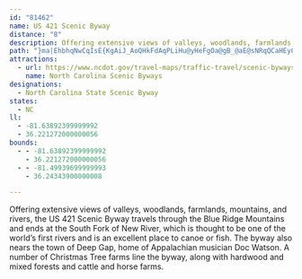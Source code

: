 ```yaml
---
id: "81462"
name: US 421 Scenic Byway
distance: "8"
description: Offering extensive views of valleys, woodlands, farmlands, mountains, and rivers, the US 421 Scenic Byway travels through the Blue Ridge Mountains and ends at the South Fork of New River.
path: "}ma|EhbhqNwCqIsE{KgAiJ_AoQHkFdAqPLiHu@yHeFgOa@gB_@aE@sNRqQCaHEyCe@uHsAcHyBwJsAaFaHwZcHkW{GwZOsD@sCHiAVgBfHg`@JgEKkEcAsEmWor@i@gBiAuFiBg[gD{n@YmCu@oDoAeDcAgBwBkC}J{KsBuD_AyBw@gCq@yDqAuLyFon@cD}\\y@kKH{FXmC`Mov@~DwRfV}dA|AoErAsCjM}Q^s@Je@zGgMrCgExDeF"
attractions:
  - url: https://www.ncdot.gov/travel-maps/traffic-travel/scenic-byways/Documents/nc-scenic-byways-guidebook.pdf#page=102
    name: North Carolina Scenic Byways
designations:
  - North Carolina State Scenic Byway
states:
  - NC
ll:
  - -81.63892399999992
  - 36.221272000000056
bounds:
  - - -81.63892399999992
    - 36.221272000000056
  - - -81.49939699999993
    - 36.24343900000008

---
```


Offering extensive views of valleys, woodlands, farmlands, mountains, and rivers, the US 421 Scenic Byway travels through the Blue Ridge Mountains and ends at the South Fork of New River, which is thought to be one of the world’s first rivers and is an excellent place to canoe or fish. The byway also nears the town of Deep Gap, home of Appalachian musician Doc Watson. A number of Christmas Tree farms line the byway, along with hardwood and mixed forests and cattle and horse farms.

